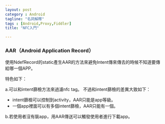 ```yaml
---
layout: post
category : Android 
tagline: "名詞解釋"
tags : [Android,Proxy,Fiddler]
title: "NFC入門"

---
```


### AAR（Android Application Record）

使用NdefRecord的static產生AAR的方法來避免Intent傳來傳去的時候不知道要傳給哪一個APP。

特色如下：

a.可以和intent篩檢方法來過濾nfc tag。
不過和intent篩檢的差異大致如下：
- intent篩檢可以控制到activity，AAR只能是app等級。
- 一個app裡面可以有多個intent篩檢，AAR只能有一個。

b.若使用者沒有裝app，用AAR傳送可以觸發使用者進行下載app。
